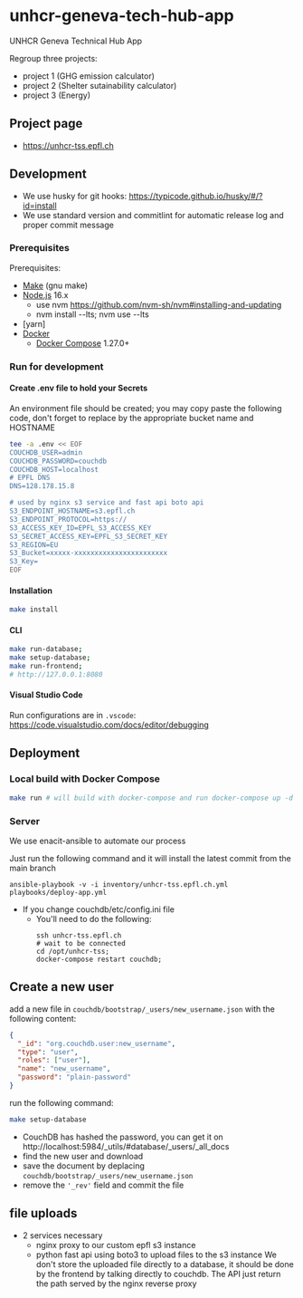 # unhcr-geneva-tech-hub-app

UNHCR Geneva Technical Hub App

Regroup three projects:

- project 1 (GHG emission calculator)
- project 2 (Shelter sutainability calculator)
- project 3 (Energy)

## Project page

- https://unhcr-tss.epfl.ch

## Development

- We use husky for git hooks: https://typicode.github.io/husky/#/?id=install
- We use standard version and commitlint for automatic release log and proper commit message

### Prerequisites

Prerequisites:

- [Make](https://www.gnu.org/software/make/) (gnu make)
- [Node.js](https://nodejs.org/) 16.x
  - use nvm https://github.com/nvm-sh/nvm#installing-and-updating
  - nvm install --lts; nvm use --lts
- [yarn]
- [Docker](https://www.docker.com/)
  - [Docker Compose](https://docs.docker.com/compose/) 1.27.0+

### Run for development

#### Create .env file to hold your Secrets

An environment file should be created; you may copy paste the following
code, don't forget to replace by the appropriate bucket name and HOSTNAME

```bash
tee -a .env << EOF
COUCHDB_USER=admin
COUCHDB_PASSWORD=couchdb
COUCHDB_HOST=localhost
# EPFL DNS
DNS=128.178.15.8

# used by nginx s3 service and fast api boto api
S3_ENDPOINT_HOSTNAME=s3.epfl.ch
S3_ENDPOINT_PROTOCOL=https://
S3_ACCESS_KEY_ID=EPFL_S3_ACCESS_KEY
S3_SECRET_ACCESS_KEY=EPFL_S3_SECRET_KEY
S3_REGION=EU
S3_Bucket=xxxxx-xxxxxxxxxxxxxxxxxxxxxxx
S3_Key=
EOF
```

#### Installation

```bash
make install
```

#### CLI

```bash
make run-database;
make setup-database;
make run-frontend;
# http://127.0.0.1:8080
```

#### Visual Studio Code

Run configurations are in `.vscode`: https://code.visualstudio.com/docs/editor/debugging

## Deployment

### Local build with Docker Compose

```bash
make run # will build with docker-compose and run docker-compose up -d
```

### Server

We use enacit-ansible to automate our process

Just run the following command and it will install the latest commit from the main branch

```
ansible-playbook -v -i inventory/unhcr-tss.epfl.ch.yml  playbooks/deploy-app.yml
```

- If you change couchdb/etc/config.ini file
  - You'll need to do the following:
    ```
    ssh unhcr-tss.epfl.ch
    # wait to be connected
    cd /opt/unhcr-tss;
    docker-compose restart couchdb;
    ```

## Create a new user

add a new file in `couchdb/bootstrap/_users/new_username.json` with the following content:

```json
{
  "_id": "org.couchdb.user:new_username",
  "type": "user",
  "roles": ["user"],
  "name": "new_username",
  "password": "plain-password"
}
```

run the following command:

```bash
make setup-database
```

- CouchDB has hashed the password, you can get it on http://localhost:5984/\_utils/#database/\_users/\_all_docs
- find the new user and download
- save the document by deplacing `couchdb/bootstrap/_users/new_username.json`
- remove the `'_rev'` field and commit the file


## file uploads
- 2 services necessary
  - nginx proxy to our custom epfl s3 instance
  - python fast api using boto3 to upload files to the s3 instance
We don't store the uploaded file directly to a database, it should be done by the frontend by talking directly to couchdb. The API just return the path served by the nginx reverse proxy


